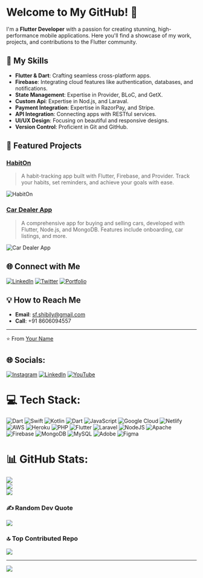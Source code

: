 # Welcome to My GitHub! 👋

I'm a **Flutter Developer** with a passion for creating stunning, high-performance mobile applications. Here you'll find a showcase of my work, projects, and contributions to the Flutter community.

## 🚀 My Skills

- **Flutter & Dart**: Crafting seamless cross-platform apps.
- **Firebase**: Integrating cloud features like authentication, databases, and notifications.
- **State Management**: Expertise in Provider, BLoC, and GetX.
- **Custom Api**: Expertise in Nod.js, and Laraval.
- **Payment Integration**: Expertise in RazorPay, and Stripe.
- **API Integration**: Connecting apps with RESTful services.
- **UI/UX Design**: Focusing on beautiful and responsive designs.
- **Version Control**: Proficient in Git and GitHub.

## 🌟 Featured Projects

### [HabitOn](https://github.com/yourusername/HabitOn) 
> A habit-tracking app built with Flutter, Firebase, and Provider. Track your habits, set reminders, and achieve your goals with ease.

![HabitOn](https://user-images.githubusercontent.com/yourimage.png)

### [Car Dealer App](https://github.com/yourusername/CarDealerApp)
> A comprehensive app for buying and selling cars, developed with Flutter, Node.js, and MongoDB. Features include onboarding, car listings, and more.

![Car Dealer App](https://user-images.githubusercontent.com/yourimage.png)

## 🌐 Connect with Me

[![LinkedIn](https://img.shields.io/badge/LinkedIn-blue?style=for-the-badge&logo=linkedin)](https://www.linkedin.com/in/yourprofile)
[![Twitter](https://img.shields.io/badge/Twitter-blue?style=for-the-badge&logo=twitter)](https://twitter.com/yourprofile)
[![Portfolio](https://img.shields.io/badge/Portfolio-orange?style=for-the-badge&logo=web)](https://yourportfolio.com)

## 💡 How to Reach Me

- **Email**: [sf.shibily@gmail.com](mailto:sf.shibily@gmail.com)
- **Call**: +91 8606094557

---

⭐️ From [Your Name](https://github.com/yourusername)

## 🌐 Socials:
[![Instagram](https://img.shields.io/badge/Instagram-%23E4405F.svg?logo=Instagram&logoColor=white)](https://instagram.com/shibily_sf) [![LinkedIn](https://img.shields.io/badge/LinkedIn-%230077B5.svg?logo=linkedin&logoColor=white)](https://linkedin.com/in/https://www.linkedin.com/in/mohamedshibily/ ) [![YouTube](https://img.shields.io/badge/YouTube-%23FF0000.svg?logo=YouTube&logoColor=white)](https://youtube.com/@Sfdtech) 

# 💻 Tech Stack:
![Dart](https://img.shields.io/badge/dart-%230175C2.svg?style=plastic&logo=dart&logoColor=white) ![Swift](https://img.shields.io/badge/swift-F54A2A?style=plastic&logo=swift&logoColor=white) ![Kotlin](https://img.shields.io/badge/kotlin-%237F52FF.svg?style=plastic&logo=kotlin&logoColor=white) ![Dart](https://img.shields.io/badge/dart-%230175C2.svg?style=plastic&logo=dart&logoColor=white) ![JavaScript](https://img.shields.io/badge/javascript-%23323330.svg?style=plastic&logo=javascript&logoColor=%23F7DF1E) ![Google Cloud](https://img.shields.io/badge/GoogleCloud-%234285F4.svg?style=plastic&logo=google-cloud&logoColor=white) ![Netlify](https://img.shields.io/badge/netlify-%23000000.svg?style=plastic&logo=netlify&logoColor=#00C7B7) ![AWS](https://img.shields.io/badge/AWS-%23FF9900.svg?style=plastic&logo=amazon-aws&logoColor=white) ![Heroku](https://img.shields.io/badge/heroku-%23430098.svg?style=plastic&logo=heroku&logoColor=white) ![PHP](https://img.shields.io/badge/php-%23777BB4.svg?style=plastic&logo=php&logoColor=white) ![Flutter](https://img.shields.io/badge/Flutter-%2302569B.svg?style=plastic&logo=Flutter&logoColor=white) ![Laravel](https://img.shields.io/badge/laravel-%23FF2D20.svg?style=plastic&logo=laravel&logoColor=white) ![NodeJS](https://img.shields.io/badge/node.js-6DA55F?style=plastic&logo=node.js&logoColor=white) ![Apache](https://img.shields.io/badge/apache-%23D42029.svg?style=plastic&logo=apache&logoColor=white) ![Firebase](https://img.shields.io/badge/firebase-a08021?style=plastic&logo=firebase&logoColor=ffcd34) ![MongoDB](https://img.shields.io/badge/MongoDB-%234ea94b.svg?style=plastic&logo=mongodb&logoColor=white) ![MySQL](https://img.shields.io/badge/mysql-4479A1.svg?style=plastic&logo=mysql&logoColor=white) ![Adobe](https://img.shields.io/badge/adobe-%23FF0000.svg?style=plastic&logo=adobe&logoColor=white) ![Figma](https://img.shields.io/badge/figma-%23F24E1E.svg?style=plastic&logo=figma&logoColor=white)
# 📊 GitHub Stats:
![](https://github-readme-stats.vercel.app/api?username=shibily345&theme=dark&hide_border=false&include_all_commits=false&count_private=false)<br/>
![](https://github-readme-streak-stats.herokuapp.com/?user=shibily345&theme=dark&hide_border=false)<br/>
![](https://github-readme-stats.vercel.app/api/top-langs/?username=shibily345&theme=dark&hide_border=false&include_all_commits=false&count_private=false&layout=compact)

### ✍️ Random Dev Quote
![](https://quotes-github-readme.vercel.app/api?type=horizontal&theme=gruvbox)

### 🔝 Top Contributed Repo
![](https://github-contributor-stats.vercel.app/api?username=shibily345&limit=5&theme=neon&combine_all_yearly_contributions=true)

---
[![](https://visitcount.itsvg.in/api?id=shibily345&icon=0&color=4)](https://visitcount.itsvg.in)

<!-- Proudly created with GPRM ( https://gprm.itsvg.in ) -->
